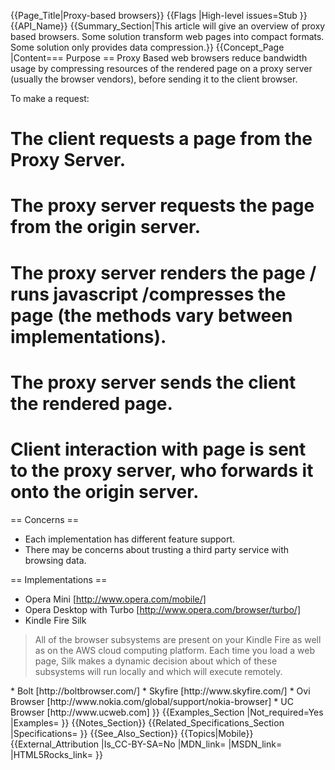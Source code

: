 {{Page_Title|Proxy-based browsers}}
{{Flags
|High-level issues=Stub
}}
{{API_Name}}
{{Summary_Section|This article will give an overview of proxy based browsers. Some solution transform web pages into compact formats. Some solution only provides data compression.}}
{{Concept_Page
|Content=== Purpose ==
Proxy Based web browsers reduce bandwidth usage by compressing resources of the rendered page on a proxy server (usually the browser vendors), before sending it to the client browser.

To make a request:
# The client requests a page from the Proxy Server.
# The proxy server requests the page from the origin server.
# The proxy server renders the page / runs javascript /compresses the page (the methods vary between implementations).
# The proxy server sends the client the rendered page.
# Client interaction with page is sent to the proxy server, who forwards it onto the origin server.

== Concerns ==
* Each implementation has different feature support.
* There may be concerns about trusting a third party service with browsing data.


== Implementations ==
* Opera Mini [http://www.opera.com/mobile/]
* Opera Desktop with Turbo [http://www.opera.com/browser/turbo/]
* Kindle Fire Silk
<blockquote>All of the browser subsystems are present on your Kindle Fire as well as on the AWS cloud computing platform.  Each time you load a web page, Silk makes a dynamic decision about which of these subsystems will run locally and which will execute remotely.</blockquote>
* Bolt [http://boltbrowser.com/]
* Skyfire [http://www.skyfire.com/]
* Ovi Browser [http://www.nokia.com/global/support/nokia-browser]
* UC Browser [http://www.ucweb.com]
}}
{{Examples_Section
|Not_required=Yes
|Examples=
}}
{{Notes_Section}}
{{Related_Specifications_Section
|Specifications=
}}
{{See_Also_Section}}
{{Topics|Mobile}}
{{External_Attribution
|Is_CC-BY-SA=No
|MDN_link=
|MSDN_link=
|HTML5Rocks_link=
}}